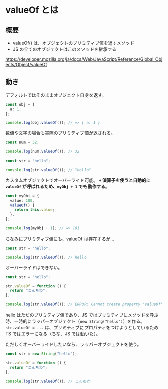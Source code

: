 # valueOf とは

## 概要

- valueOf() は、オブジェクトのプリミティブ値を返すメソッド
- JS の全てのオブジェクトはこのメソッドを継承する

https://developer.mozilla.org/ja/docs/Web/JavaScript/Reference/Global_Objects/Object/valueOf

## 動き

デフォルトではそのままオブジェクト自身を返す。

```ts
const obj = {
  a: 1,
};

console.log(obj.valueOf()); // => { a: 1 }
```

数値や文字の場合も実際のプリミティブ値が返される。

```ts
const num = 32;

console.log(num.valueOf()); // 32

const str = "hello";

console.log(str.valueOf()); // "hello"
```

カスタムオブジェクトでオーバーライド可能。
**`+` 演算子を使うと自動的に `valueOf` が呼ばれるため、`myObj + 1` でも動作する**。

```ts
const myObj = {
  value: 100,
  valueOf() {
    return this.value;
  },
};

console.log(myObj + 1); // => 101
```

ちなみにプリミティブ値にも、valueOf は存在するが...

```ts
const str = "hello";

console.log(str.valueOf()); // hello
```

オーバーライドはできない。

```ts
const str = "hello";

str.valueOf = function () {
  return "こんちわ";
};

console.log(str.valueOf()); // ERROR: Cannot create property 'valueOf' on string 'hello'
```

hello はただのプリミティブ値であり、JS ではプリミティブにメソッドを呼ぶ時、一時的にラッパーオブジェクト（`new String("hello")`）を作る。
`str.valueOf = ...` は、プリミティブにプロパティをつけようとしているため TS ではエラーになる（ちな、JS では動いた）。

ただしくオーバーライドしたいなら、ラッパーオブジェクトを使う。

```ts
const str = new String("hello");

str.valueOf = function () {
  return "こんちわ";
};

console.log(str.valueOf()); // こんちわ
```
